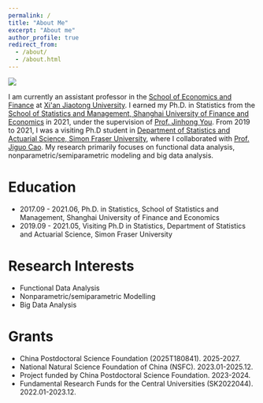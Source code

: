 ```yaml
---
permalink: /
title: "About Me"
excerpt: "About me"
author_profile: true
redirect_from: 
  - /about/
  - /about.html
---
```


![](../images/webpage.jpeg)

I am currently an assistant professor in the [School of Economics and Finance](http://sef.xjtu.edu.cn/index.htm) at [Xi'an Jiaotong University](http://www.xjtu.edu.cn/). I earned my Ph.D. in Statistics from the [School of Statistics and Management, Shanghai University of Finance and Economics](https://ssm.sufe.edu.cn/) in 2021, under the supervision of [Prof. Jinhong You](https://ssm.sufe.edu.cn/f7/82/c713a128898/page.htm). From 2019 to 2021, I was a visiting Ph.D student in [Department of Statistics and Actuarial Science, Simon Fraser University](https://www.sfu.ca/stat-actsci.html), where I collaborated with [Prof. Jiguo Cao](https://www.sfu.ca/science/stat/cao/). My research primarily focuses on functional data analysis, nonparametric/semiparametric modeling and big data analysis.


# Education

- 2017.09 - 2021.06, Ph.D. in Statistics, School of Statistics and Management, Shanghai University of Finance and Economics
- 2019.09 - 2021.05, Visiting Ph.D in Statistics, Department of Statistics and Actuarial Science, Simon Fraser University


# Research Interests

- Functional Data Analysis
- Nonparametric/semiparametric Modelling
- Big Data Analysis

# Grants

- China Postdoctoral Science Foundation (2025T180841). 2025-2027.
- National Natural Science Foundation of China (NSFC). 2023.01-2025.12.
- Project funded by China Postdoctoral Science Foundation. 2023-2024.
- Fundamental Research Funds for the Central Universities (SK2022044). 2022.01-2023.12.


